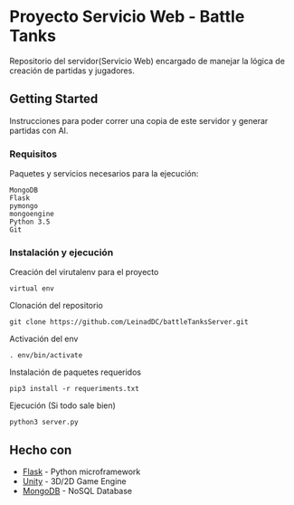 # Proyecto Servicio Web - Battle Tanks

Repositorio del servidor(Servicio Web) encargado de manejar la lógica de creación de partidas y jugadores.


## Getting Started

Instrucciones para poder correr una copia de este servidor y generar partidas con AI.

### Requisitos

Paquetes y servicios necesarios para la ejecución:

```
MongoDB
Flask
pymongo
mongoengine
Python 3.5
Git
```

### Instalación y ejecución

Creación del virutalenv para el proyecto

```
virtual env
```

Clonación del repositorio

```
git clone https://github.com/LeinadDC/battleTanksServer.git
```

Activación del env

```
. env/bin/activate
```

Instalación de paquetes requeridos

```
pip3 install -r requeriments.txt
```

Ejecución (Si todo sale bien)

```
python3 server.py
```

## Hecho con

* [Flask](http://flask.pocoo.org/) - Python microframework
* [Unity](https://unity3d.com/) - 3D/2D Game Engine
* [MongoDB](https://www.mongodb.com/) - NoSQL Database

